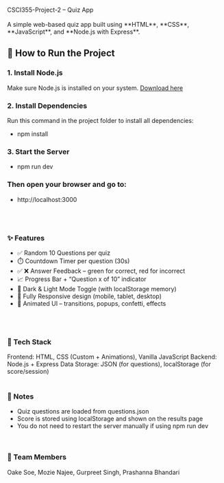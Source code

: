 <br/>
 CSCI355-Project-2 – Quiz App
<br/>
<br/>A simple web-based quiz app built using **HTML**, **CSS**, **JavaScript**, and **Node.js with Express**.
<br/>

## 🚀 How to Run the Project

### 1. Install Node.js  
Make sure Node.js is installed on your system. [Download here](https://nodejs.org/)

### 2. Install Dependencies  
Run this command in the project folder to install all dependencies:

- npm install


### 3. Start the Server
- npm run dev

### Then open your browser and go to:
- http://localhost:3000

<br/>
<br/>

### ✨ Features

- ✅ Random 10 Questions per quiz
- ⏱️ Countdown Timer per question (30s)
- ✅ ❌ Answer Feedback – green for correct, red for incorrect
- 📈 Progress Bar + “Question x of 10” indicator
- 🎨 Dark & Light Mode Toggle (with localStorage memory)
- 📱 Fully Responsive design (mobile, tablet, desktop)
- 🧠 Animated UI – transitions, popups, confetti, effects
<br/>
<br/>

### 📁 Tech Stack

Frontend: HTML, CSS (Custom + Animations), Vanilla JavaScript
Backend: Node.js + Express
Data Storage: JSON (for questions), localStorage (for score/session)
<br/>
<br/>

### 📌 Notes

- Quiz questions are loaded from questions.json
- Score is stored using localStorage and shown on the results page
- You do not need to restart the server manually if using npm run dev
<br/>

### 👥 Team Members

Oake Soe, Mozie Najee, Gurpreet Singh, Prashanna Bhandari

